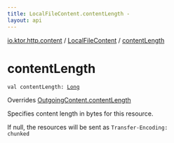 ```yaml
---
title: LocalFileContent.contentLength - 
layout: api
---
```


<div class='api-docs-breadcrumbs'><a href="../index.html">io.ktor.http.content</a> / <a href="index.html">LocalFileContent</a> / <a href="./content-length.html">contentLength</a></div>

# contentLength

<div class="signature"><code><span class="keyword">val </span><span class="identifier">contentLength</span><span class="symbol">: </span><a href="https://kotlinlang.org/api/latest/jvm/stdlib/kotlin/-long/index.html"><span class="identifier">Long</span></a></code></div>

Overrides <a href="../-outgoing-content/content-length.html">OutgoingContent.contentLength</a>

Specifies content length in bytes for this resource.

If null, the resources will be sent as <code>Transfer-Encoding: chunked</code>

